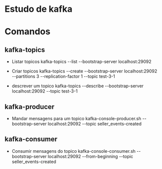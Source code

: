 # Estudo de kafka

# Comandos

## kafka-topics

- Listar topicos
kafka-topics --list --bootstrap-server localhost:29092

- Criar topicos
kafka-topics --create --bootstrap-server localhost:29092 --partitions 3 --replication-factor 1 --topic test-3-1

- descrever um topico
kafka-topics --describe --bootstrap-server localhost:29092 --topic test-3-1


## kafka-producer

- Mandar mensagens para um topico
kafka-console-producer.sh --bootstrap-server localhost:29092 --topic seller_events-created


## kafka-consumer

- Consumir mensagens do topico
kafka-console-consumer.sh --bootstrap-server localhost:29092 --from-beginning --topic seller_events-created

